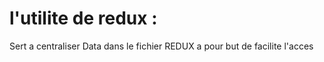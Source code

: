 # l'utilite de redux : 
Sert a centraliser Data dans le fichier REDUX a pour but
de facilite l'acces
